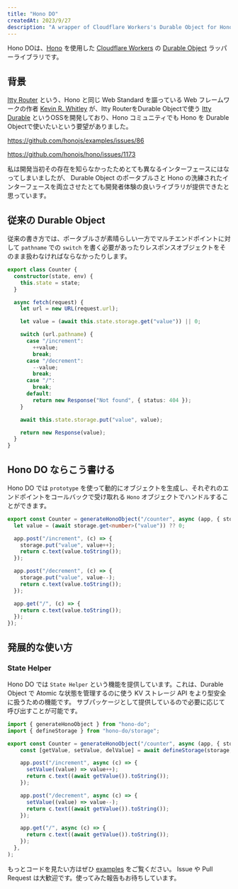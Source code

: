 ```yaml
---
title: "Hono DO"
createdAt: 2023/9/27
description: "A wrapper of Cloudflare Workers's Durable Object for Hono."
---
```


Hono DOは、[Hono](https://hono.dev) を使用した [Cloudflare Workers](https://workers.cloudflare.com/) の [Durable Object](https://developers.cloudflare.com/workers/learning/using-durable-objects) ラッパーライブラリです。

## 背景

[Itty Router](https://github.com/kwhitley/itty-router) という、Hono と同じ Web Standard を謳っている Web フレームワークの作者 [Kevin R. Whitley](https://github.com/kwhitley) が、Itty RouterをDurable Objectで使う [Itty Durable](https://github.com/kwhitley/itty-durable) というOSSを開発しており、Hono コミュニティでも Hono を Durable Objectで使いたいという要望がありました。

<https://github.com/honojs/examples/issues/86>

<https://github.com/honojs/hono/issues/1173>

私は開発当初その存在を知らなかったためとても異なるインターフェースにはなってしまいましたが、 Durable Object のポータブルさと Hono の洗練されたインターフェースを両立させたとても開発者体験の良いライブラリが提供できたと思っています。

## 従来の Durable Object

従来の書き方では、ポータブルさが素晴らしい一方でマルチエンドポイントに対して `pathname` での `switch` を書く必要があったりレスポンスオブジェクトをそのまま扱わなければならなかったりします。

```ts
export class Counter {
  constructor(state, env) {
    this.state = state;
  }

  async fetch(request) {
    let url = new URL(request.url);

    let value = (await this.state.storage.get("value")) || 0;

    switch (url.pathname) {
      case "/increment":
        ++value;
        break;
      case "/decrement":
        --value;
        break;
      case "/":
        break;
      default:
        return new Response("Not found", { status: 404 });
    }

    await this.state.storage.put("value", value);

    return new Response(value);
  }
}
```

## Hono DO ならこう書ける

Hono DO では `prototype` を使って動的にオブジェクトを生成し、それぞれのエンドポイントをコールバックで受け取れる `Hono` オブジェクトでハンドルすることができます。

```ts
export const Counter = generateHonoObject("/counter", async (app, { storage }) => {
  let value = (await storage.get<number>("value")) ?? 0;

  app.post("/increment", (c) => {
    storage.put("value", value++);
    return c.text(value.toString());
  });

  app.post("/decrement", (c) => {
    storage.put("value", value--);
    return c.text(value.toString());
  });

  app.get("/", (c) => {
    return c.text(value.toString());
  });
});
```

## 発展的な使い方

### State Helper

Hono DO では `State Helper` という機能を提供しています。これは、Durable Object で Atomic な状態を管理するのに使う KV ストレージ API をより型安全に扱うための機能です。
サブパッケージとして提供しているので必要に応じて呼び出すことが可能です。

```ts
import { generateHonoObject } from "hono-do";
import { defineStorage } from "hono-do/storage";

export const Counter = generateHonoObject("/counter", async (app, { storage }) => {
    const [getValue, setValue, delValue] = await defineStorage(storage, "value", 0);

    app.post("/increment", async (c) => {
      setValue((value) => value++);
      return c.text((await getValue()).toString());
    });

    app.post("/decrement", async (c) => {
      setValue((value) => value--);
      return c.text((await getValue()).toString());
    });

    app.get("/", async (c) => {
      return c.text((await getValue()).toString());
    });
  },
);
```

もっとコードを見たい方はぜひ [examples](https://github.com/sor4chi/hono-do/tree/main/examples) をご覧ください。
Issue や Pull Request は大歓迎です。使ってみた報告もお待ちしています。
